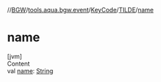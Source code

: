 //[BGW](../../../../index.md)/[tools.aqua.bgw.event](../../index.md)/[KeyCode](../index.md)/[TILDE](index.md)/[name](name.md)



# name  
[jvm]  
Content  
val [name](name.md): [String](https://kotlinlang.org/api/latest/jvm/stdlib/kotlin/-string/index.html)  



